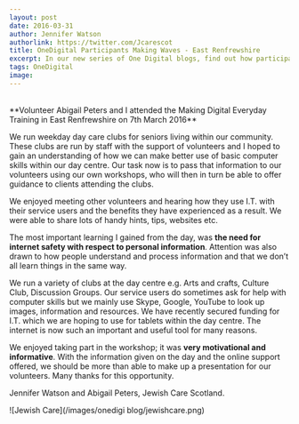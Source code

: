 ```yaml
---
layout: post
date: 2016-03-31
author: Jennifer Watson
authorlink: https://twitter.com/Jcarescot
title: OneDigital Participants Making Waves - East Renfrewshire
excerpt: In our new series of One Digital blogs, find out how participant Jennifer Watson from Jewish Care Scotland plans to pass on her digital skills
tags: OneDigital
image:
---
```

<br />
**Volunteer Abigail Peters and I attended the Making Digital Everyday Training in East Renfrewshire on 7th March 2016**

We run weekday day care clubs for seniors living within our community. These clubs are run by staff with the support of volunteers and I hoped to gain an understanding of how we can make better use of basic computer skills within our day centre. Our task now is to pass that information to our volunteers using our own workshops, who will then in turn be able to offer guidance to clients attending the clubs.

We enjoyed meeting other volunteers and hearing how they use I.T. with their service users and the benefits they have experienced as a result. We were able to share lots of handy hints, tips, websites etc.

The most important learning I gained from the day, was <b>the need for internet safety with respect to personal information</b>. Attention was also drawn to how people understand and process information and that we don’t all learn things in the same way.

We run a variety of clubs at the day centre e.g. Arts and crafts, Culture Club, Discussion Groups. Our service users do sometimes ask for help with computer skills but we mainly use Skype, Google, YouTube to look up images, information and resources. We have recently secured funding for I.T. which we are hoping to use for tablets within the day centre. The internet is now such an important and useful tool for many reasons.

We enjoyed taking part in the workshop; it was <b>very motivational and informative</b>. With the information given on the day and the online support offered, we should be more than able to make up a presentation for our volunteers.
Many thanks for this opportunity.

Jennifer Watson and Abigail Peters, Jewish Care Scotland.

![Jewish Care](/images/onedigi blog/jewishcare.png)